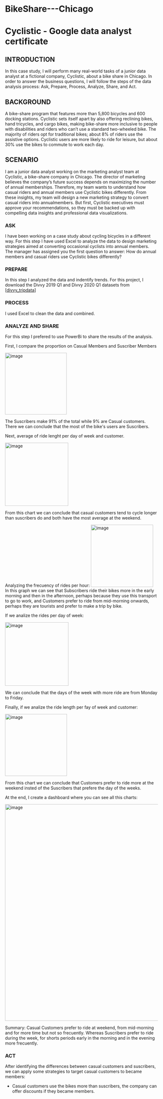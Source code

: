 # BikeShare---Chicago
# Cyclistic - Google data analyst certificate

## INTRODUCTION

In this case study, I will perform many real-world tasks of a junior data analyst at a fictional company, Cyclistic, about a bike share in Chicago. In order to answer the business questions, I will follow the steps of the data analysis process: Ask, Prepare, Process, Analyze, Share, and Act.

## BACKGROUND

A bike-share program that features more than 5,800 bicycles and 600 docking stations. Cyclistic sets itself apart by also offering reclining bikes, hand tricycles, and cargo bikes, making bike-share more inclusive to people with disabilities
and riders who can’t use a standard two-wheeled bike. The majority of riders opt for traditional bikes; about 8% of riders use the assistive options. Cyclistic users are more likely to ride for leisure, but about 30% use the bikes to commute to work each day.

## SCENARIO

I am a junior data analyst working on the marketing analyst team at Cyclistic, a bike-share company in Chicago. The director of marketing believes the company’s future success depends on maximizing the number of annual memberships. Therefore, my team wants to understand how casual riders and annual members use Cyclistic bikes differently. From these insights, my team will design a new marketing strategy to convert casual riders into annualmembers. But first, Cyclistic executives must approve your recommendations, so they must be backed up with compelling data insights and professional data visualizations.

### ASK

I have been working on a case study about cycling bicycles in a different way. For this step I have used Excel to analyze the data to design marketing strategies aimed at converting occasional cyclists into annual members. 
The manager has assigned you the first question to answer: How do annual members and casual riders use Cyclistic bikes differently?


### PREPARE 

In this step I analyzed the data and indentify trends. 
For this project, I download the Divvy 2019 Q1 and Divvy 2020 Q1 datasets from [[divvy_tripdata](https://divvy-tripdata.s3.amazonaws.com/index.html)]

### PROCESS

I used Excel to clean the data and combined. 

### ANALYZE AND SHARE
For this step I prefered to use PowerBi to share the results of the analysis. 

First, I compare the proportion on Casual Members and Suscriber Members

<img width="203" alt="image" src="https://github.com/Ceciimw/BikeShare---Chicago/assets/116229442/a0b35b05-c0e3-40c3-bbe5-4793d1173a2c">

The Suscribers make 91% of the total while 9% are Casual customers. There we can conclude that the most of the bike's users are Suscribers.

Next, average of ride lenght per day of week and customer.

<img width="208" alt="image" src="https://github.com/Ceciimw/BikeShare---Chicago/assets/116229442/b00e6c97-c281-4783-9bdd-4228785ec974">

From this chart we can conclude that casual customers tend to cycle longer than suscribers do and both have the most average at the weekend. 

Analyzing the frecuency of rides per hour: 
<img width="205" alt="image" src="https://github.com/Ceciimw/BikeShare---Chicago/assets/116229442/0a197312-4117-4fd7-83b3-44a60f0a802d">
In this graph we can see that Subscribers ride their bikes more in the early morning and then in the afternoon, perhaps because they use this transport to go to work, and Customers prefer to ride from mid-morning onwards, perhaps they are tourists and prefer to make a trip by bike. 

If we analize the rides per day of week: 

<img width="209" alt="image" src="https://github.com/Ceciimw/BikeShare---Chicago/assets/116229442/38341b76-d94f-4c2e-874e-9407ca6e212e">

We can conclude that the days of the week with more ride are from Monday to Friday. 

Finally, if we analize the ride length per fay of week and customer: 

<img width="204" alt="image" src="https://github.com/Ceciimw/BikeShare---Chicago/assets/116229442/33a37bd4-3320-429c-8745-257328c10cd1">

From this chart we can conclude that Customers prefer to ride more at the weekend insted of the Suscribers that prefere the day of the weeks. 

At the end, I create a dashboard where you can see all this charts:

<img width="713" alt="image" src="https://github.com/Ceciimw/BikeShare---Chicago/assets/116229442/4d7c1f10-c6f0-446d-b031-c193048cd3e4">

Summary:
Casual Customers prefer to ride at weekend, from mid-morning and for more time but not so frecuently. Whereas Suscribers prefer to ride during the week, for shorts periods early in the morning and in the evening more frecuently.

### ACT

After identifying the differences between casual customers and suscribers, we can apply some strategies to target casual customers to became members:
- Casual customers use the bikes more than suscribers, the company can offer discounts if they became members.



